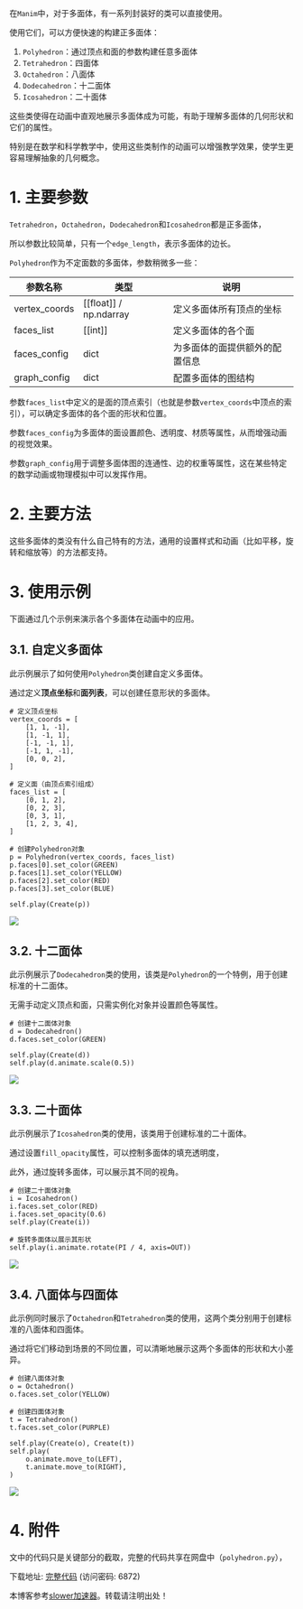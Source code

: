
在`Manim`中，对于多面体，有一系列封装好的类可以直接使用。


使用它们，可以方便快速的构建正多面体：


1. `Polyhedron`：通过顶点和面的参数构建任意多面体
2. `Tetrahedron`：四面体
3. `Octahedron`：八面体
4. `Dodecahedron`：十二面体
5. `Icosahedron`：二十面体


这些类使得在动画中直观地展示多面体成为可能，有助于理解多面体的几何形状和它们的属性。


特别是在数学和科学教学中，使用这些类制作的动画可以增强教学效果，使学生更容易理解抽象的几何概念。


# 1\. 主要参数


`Tetrahedron`，`Octahedron`，`Dodecahedron`和`Icosahedron`都是正多面体，


所以参数比较简单，只有一个`edge_length`，表示多面体的边长。


`Polyhedron`作为不定面数的多面体，参数稍微多一些：




| **参数名称** | **类型** | **说明** |
| --- | --- | --- |
| vertex\_coords | \[\[float]] / np.ndarray | 定义多面体所有顶点的坐标 |
| faces\_list | \[\[int]] | 定义多面体的各个面 |
| faces\_config | dict | 为多面体的面提供额外的配置信息 |
| graph\_config | dict | 配置多面体的图结构 |


参数`faces_list`中定义的是面的顶点索引（也就是参数`vertex_coords`中顶点的索引），可以确定多面体的各个面的形状和位置。


参数`faces_config`为多面体的面设置颜色、透明度、材质等属性，从而增强动画的视觉效果。


参数`graph_config`用于调整多面体图的连通性、边的权重等属性，这在某些特定的数学动画或物理模拟中可以发挥作用。


# 2\. 主要方法


这些多面体的类没有什么自己特有的方法，通用的设置样式和动画（比如平移，旋转和缩放等）的方法都支持。


# 3\. 使用示例


下面通过几个示例来演示各个多面体在动画中的应用。


## 3\.1\. 自定义多面体


此示例展示了如何使用`Polyhedron`类创建自定义多面体。


通过定义**顶点坐标**和**面列表**，可以创建任意形状的多面体。



```
# 定义顶点坐标
vertex_coords = [
    [1, 1, -1],
    [1, -1, 1],
    [-1, -1, 1],
    [-1, 1, -1],
    [0, 0, 2],
]

# 定义面（由顶点索引组成）
faces_list = [
    [0, 1, 2],
    [0, 2, 3],
    [0, 3, 1],
    [1, 2, 3, 4],
]

# 创建Polyhedron对象
p = Polyhedron(vertex_coords, faces_list)
p.faces[0].set_color(GREEN)
p.faces[1].set_color(YELLOW)
p.faces[2].set_color(RED)
p.faces[3].set_color(BLUE)

self.play(Create(p))

```

![](https://img2024.cnblogs.com/blog/83005/202412/83005-20241205170506813-755801813.gif)


## 3\.2\. 十二面体


此示例展示了`Dodecahedron`类的使用，该类是`Polyhedron`的一个特例，用于创建标准的十二面体。


无需手动定义顶点和面，只需实例化对象并设置颜色等属性。



```
# 创建十二面体对象
d = Dodecahedron()
d.faces.set_color(GREEN)

self.play(Create(d))
self.play(d.animate.scale(0.5))

```

![](https://img2024.cnblogs.com/blog/83005/202412/83005-20241205170506882-33565543.gif)


## 3\.3\. 二十面体


此示例展示了`Icosahedron`类的使用，该类用于创建标准的二十面体。


通过设置`fill_opacity`属性，可以控制多面体的填充透明度，


此外，通过旋转多面体，可以展示其不同的视角。



```
# 创建二十面体对象
i = Icosahedron()
i.faces.set_color(RED)
i.faces.set_opacity(0.6)
self.play(Create(i))

# 旋转多面体以展示其形状
self.play(i.animate.rotate(PI / 4, axis=OUT))

```

![](https://img2024.cnblogs.com/blog/83005/202412/83005-20241205170506883-1513570320.gif)


## 3\.4\. 八面体与四面体


此示例同时展示了`Octahedron`和`Tetrahedron`类的使用，这两个类分别用于创建标准的八面体和四面体。


通过将它们移动到场景的不同位置，可以清晰地展示这两个多面体的形状和大小差异。



```
# 创建八面体对象
o = Octahedron()
o.faces.set_color(YELLOW)

# 创建四面体对象
t = Tetrahedron()
t.faces.set_color(PURPLE)

self.play(Create(o), Create(t))
self.play(
    o.animate.move_to(LEFT),
    t.animate.move_to(RIGHT),
)

```

![](https://img2024.cnblogs.com/blog/83005/202412/83005-20241205170506864-1652185432.gif)


# 4\. 附件


文中的代码只是关键部分的截取，完整的代码共享在网盘中（`polyhedron.py`），


下载地址: [完整代码](https://github.com) (访问密码: 6872\)


 本博客参考[slower加速器](https://jisuanqi.org)。转载请注明出处！
